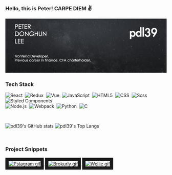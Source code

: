###  Hello, this is Peter!  CARPE DIEM :v:

<img src="/assets/pdl-banner.jpeg" width="850">

###  Tech Stack
![React](https://img.shields.io/badge/-React-05122A?style=plastic&logo=react)&nbsp;
![Redux](https://img.shields.io/badge/-Redux-05122A?style=plastic&logo=redux&logoColor=6131AE)&nbsp;
![Vue](https://img.shields.io/badge/Vue3-05122A?style=plastic&logo=Vue.js&logoColor=43B67A)&nbsp;
![JavaScript](https://img.shields.io/badge/-JavaScript-05122A?style=plastic&logo=javascript)&nbsp;
![HTML5](https://img.shields.io/badge/-HTML5-05122A?style=plastic&logo=html5)&nbsp;
![CSS](https://img.shields.io/badge/-CSS-05122A?style=plastic&logo=css3&logoColor=1572B6)&nbsp;
![Scss](https://img.shields.io/badge/-Scss-05122A?style=plastic&logo=sass&logoColor=CF649A)&nbsp;
![Styled Components](https://img.shields.io/badge/Styled_Components-05122A?style=plastic&logo=styled-components&logoColor=D05881)&nbsp;
<br/>
![Node.js](https://img.shields.io/badge/-Node.js-05122A?style=plastic&logo=node.js)&nbsp;
![Webpack](https://img.shields.io/badge/Webpack-05122A?style=plastic&logo=Webpack&logoColor=7CCCF7)&nbsp;
![Python](https://img.shields.io/badge/-Python-05122A?style=plastic&logo=python)&nbsp;
![C](https://img.shields.io/badge/-C-05122A?style=plastic&logo=c)&nbsp;

<br/>

![pdl39's GitHub stats](https://github-readme-stats.vercel.app/api?username=pdl39&hide=issues&show_icons=true&theme=dark)
![pdl39's Top Langs](https://github-readme-stats.vercel.app/api/top-langs/?username=pdl39&layout=compact&theme=dark&exclude_repo=donghunlee-personalweb)

<br/>

###  Project Snippets
<a href="https://github.com/pdl39/pstagram" target="_blank"><img src="/assets/project-gifs/pstagram1.gif" alt="Pstagram gif" border="10" height="150">
<a href="https://github.com/pdl39/Brokurly-FE" target="_blank"><img src="/assets/project-gifs/brokurly-main-page.gif" alt="Brokurly gif" border="10" height="150">
<a href="https://github.com/pdl39/Wellie-FE" target="_blank"><img src="/assets/project-gifs/wellie-subscribe.gif" alt="Wellie gif" border="10" height="150">
